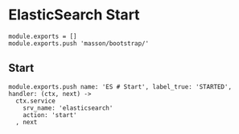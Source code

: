 
# ElasticSearch Start

    module.exports = []
    module.exports.push 'masson/bootstrap/'

## Start

    module.exports.push name: 'ES # Start', label_true: 'STARTED', handler: (ctx, next) ->
      ctx.service
        srv_name: 'elasticsearch'
        action: 'start'
      , next
